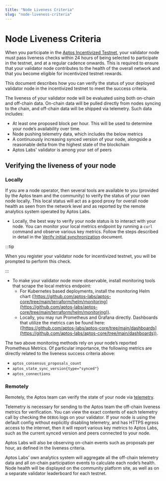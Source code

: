 ```yaml
---
title: "Node Liveness Criteria"
slug: "node-liveness-criteria"
---
```


# Node Liveness Criteria

When you participate in the [Aptos Incentivized Testnet](https://medium.com/aptoslabs/aptos-incentivized-testnet-update-abcfcd94d54c), your validator node must pass liveness checks within 24 hours of being selected to participate in the testnet, and at a regular cadence onwards. This is required to ensure that your validator node contributes to the health of the overall network and that you become eligible for incentivized testnet rewards.

This document describes how you can verify the status of your deployed validator node in the incentivized testnet to meet the success criteria.

The liveness of your validator node will be evaluated using both on-chain and off-chain data. On-chain data will be pulled directly from nodes syncing to the chain, and off-chain data will be shipped via telemetry. Such data includes:

- At least one proposed block per hour. This will be used to determine your node’s availability over time.
- Node pushing telemetry data, which includes the below metrics
- A continuously increasing synced version of your node, alongside a reasonable delta from the highest state of the blockchain
- Aptos Labs' validator is among your set of peers

## Verifying the liveness of your node

### Locally

If you are a node operator, then several tools are available to you (provided by the Aptos team and the community) to verify the status of your own node locally. This local status will act as a good proxy for overall node health as seen from the network level and as reported by the remote analytics system operated by Aptos Labs.

- Locally, the best way to verify your node status is to interact with your node. You can monitor your local metrics endpoint by running a `curl` command and observe various key metrics. Follow the steps described in detail in the [Verify initial synchronization](/nodes/full-node/fullnode-source-code-and-docker.md#verify-the-correctness-of-your-fullnode) document.

:::tip

When you register your validator node for incentivized testnet, you will be prompted to perform this check.

:::


- To make your validator node more observable, install monitoring tools that scrape the local metrics endpoint:
    - For Kubernetes based deployments, install the monitoring Helm chart ([https://github.com/aptos-labs/aptos-core/tree/main/terraform/helm/monitoring](https://github.com/aptos-labs/aptos-core/tree/main/terraform/helm/monitoring)).
    - Locally, you may run Prometheus and Grafana directly. Dashboards that utilize the metrics can be found here: ([https://github.com/aptos-labs/aptos-core/tree/main/dashboards](https://github.com/aptos-labs/aptos-core/tree/main/dashboards)).

The two above monitoring methods rely on your node’s reported Prometheus Metrics. Of particular importance, the following metrics are directly related to the liveness success criteria above:

- `aptos_consensus_proposals_count`
- `aptos_state_sync_version{type="synced"}`
- `aptos_connections`

### Remotely

Remotely, the Aptos team can verify the state of your node via [telemetry](/reference/telemetry.md).

Telemetry is necessary for sending to the Aptos team the off-chain liveness metrics for verification. You can view the exact contents of each telemetry call by checking the `DEBUG` logs on your validator. If your node is using the default config without explicitly disabling telemetry, and has HTTPS egress access to the internet, then it will report various key metrics to Aptos Labs, such as the current synced version and peers connected to your node.

Aptos Labs will also be observing on-chain events such as proposals per hour, as defined in the liveness criteria.

Aptos Labs’ own analytics system will aggregate all the off-chain telemetry data and all on-chain participation events to calculate each node’s health. Node health will be displayed on the community platform site, as well as on a separate validator leaderboard for each testnet.
